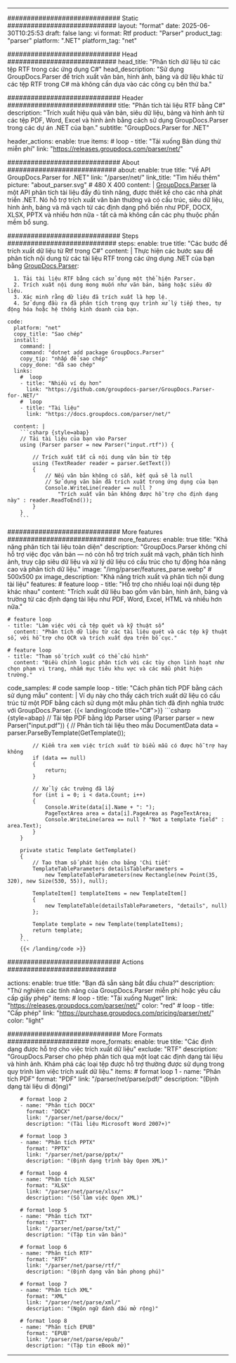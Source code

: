 


---
############################# Static ############################
layout: "format"
date:  2025-06-30T10:25:53
draft: false
lang: vi
format: Rtf
product: "Parser"
product_tag: "parser"
platform: ".NET"
platform_tag: "net"

############################# Head ############################
head_title: "Phân tích dữ liệu từ các tệp RTF trong các ứng dụng C#"
head_description: "Sử dụng GroupDocs.Parser để trích xuất văn bản, hình ảnh, bảng và dữ liệu khác từ các tệp RTF trong C# mà không cần dựa vào các công cụ bên thứ ba."

############################# Header ############################
title: "Phân tích tài liệu RTF bằng C#" 
description: "Trích xuất hiệu quả văn bản, siêu dữ liệu, bảng và hình ảnh từ các tệp PDF, Word, Excel và hình ảnh bằng cách sử dụng GroupDocs.Parser trong các dự án .NET của bạn."
subtitle: "GroupDocs.Parser for .NET" 

header_actions:
  enable: true
  items:
    #  loop
    - title: "Tải xuống Bản dùng thử miễn phí"
      link: "https://releases.groupdocs.com/parser/net/"
      
############################# About ############################
about:
    enable: true
    title: "Về API GroupDocs.Parser for .NET"
    link: "/parser/net/"
    link_title: "Tìm hiểu thêm"
    picture: "about_parser.svg" # 480 X 400
    content: |
       [GroupDocs.Parser](/parser/net/) là một API phân tích tài liệu đầy đủ tính năng, được thiết kế cho các nhà phát triển .NET. Nó hỗ trợ trích xuất văn bản thường và có cấu trúc, siêu dữ liệu, hình ảnh, bảng và mã vạch từ các định dạng phổ biến như PDF, DOCX, XLSX, PPTX và nhiều hơn nữa - tất cả mà không cần các phụ thuộc phần mềm bổ sung.

############################# Steps ############################
steps:
    enable: true
    title: "Các bước để trích xuất dữ liệu từ Rtf trong C#"
    content: |
      Thực hiện các bước sau để phân tích nội dung từ các tài liệu RTF trong các ứng dụng .NET của bạn bằng [GroupDocs.Parser](/parser/net/):
      
      1. Tải tài liệu RTF bằng cách sử dụng một thể hiện Parser.
      2. Trích xuất nội dung mong muốn như văn bản, bảng hoặc siêu dữ liệu.
      3. Xác minh rằng dữ liệu đã trích xuất là hợp lệ.
      4. Sử dụng đầu ra đã phân tích trong quy trình xử lý tiếp theo, tự động hóa hoặc hệ thống kinh doanh của bạn.
   
    code:
      platform: "net"
      copy_title: "Sao chép"
      install:
        command: |
        command: "dotnet add package GroupDocs.Parser"
        copy_tip: "nhấp để sao chép"
        copy_done: "đã sao chép"
      links:
        #  loop
        - title: "Nhiều ví dụ hơn"
          link: "https://github.com/groupdocs-parser/GroupDocs.Parser-for-.NET/"
        #  loop
        - title: "Tài liệu"
          link: "https://docs.groupdocs.com/parser/net/"
          
      content: |
        ```csharp {style=abap}
        // Tải tài liệu của bạn vào Parser
        using (Parser parser = new Parser("input.rtf")) {

            // Trích xuất tất cả nội dung văn bản từ tệp
            using (TextReader reader = parser.GetText()) 
            {
                // Nếu văn bản không có sẵn, kết quả sẽ là null
                // Sử dụng văn bản đã trích xuất trong ứng dụng của bạn
                Console.WriteLine(reader == null ? 
                    "Trích xuất văn bản không được hỗ trợ cho định dạng này" : reader.ReadToEnd());
            }
        }
        ```  

############################# More features ############################
more_features:
  enable: true
  title: "Khả năng phân tích tài liệu toàn diện"
  description: "GroupDocs.Parser không chỉ hỗ trợ việc đọc văn bản — nó còn hỗ trợ trích xuất mã vạch, phân tích hình ảnh, truy cập siêu dữ liệu và xử lý dữ liệu có cấu trúc cho tự động hóa nâng cao và phân tích dữ liệu."
  image: "/img/parser/features_parse.webp" # 500x500 px
  image_description: "Khả năng trích xuất và phân tích nội dung tài liệu"
  features:
    # feature loop
    - title: "Hỗ trợ cho nhiều loại nội dung tệp khác nhau"
      content: "Trích xuất dữ liệu bao gồm văn bản, hình ảnh, bảng và trường từ các định dạng tài liệu như PDF, Word, Excel, HTML và nhiều hơn nữa."

    # feature loop
    - title: "Làm việc với cả tệp quét và kỹ thuật số"
      content: "Phân tích dữ liệu từ các tài liệu quét và các tệp kỹ thuật số, với hỗ trợ cho OCR và trích xuất dựa trên bố cục."

    # feature loop
    - title: "Tham số trích xuất có thể cấu hình"
      content: "Điều chỉnh logic phân tích với các tùy chọn linh hoạt như chọn phạm vi trang, nhắm mục tiêu khu vực và các mẫu phát hiện trường."
      
  code_samples:
    # code sample loop
    - title: "Cách phân tích PDF bằng cách sử dụng mẫu"
      content: |
        Ví dụ này cho thấy cách trích xuất dữ liệu có cấu trúc từ một PDF bằng cách sử dụng một mẫu phân tích đã định nghĩa trước với GroupDocs.Parser.
        {{< landing/code title="C#">}}
        ```csharp {style=abap}
        //  Tải tệp PDF bằng lớp Parser
        using (Parser parser = new Parser("input.pdf"))
        {
            // Phân tích tài liệu theo mẫu
            DocumentData data = parser.ParseByTemplate(GetTemplate());

            // Kiểm tra xem việc trích xuất từ biểu mẫu có được hỗ trợ hay không
            if (data == null)
            {
                return;
            }

            // Xử lý các trường đã lấy
            for (int i = 0; i < data.Count; i++)
            {
                Console.Write(data[i].Name + ": ");
                PageTextArea area = data[i].PageArea as PageTextArea;
                Console.WriteLine(area == null ? "Not a template field" : area.Text);
            }
        }

        private static Template GetTemplate()
        {
            // Tạo tham số phát hiện cho bảng 'Chi tiết'
            TemplateTableParameters detailsTableParameters = 
                new TemplateTableParameters(new Rectangle(new Point(35, 320), new Size(530, 55)), null);

            TemplateItem[] templateItems = new TemplateItem[]
            {
                new TemplateTable(detailsTableParameters, "details", null)
            };

            Template template = new Template(templateItems);
            return template;
        }
        ```
        {{< /landing/code >}}


############################# Actions ############################

actions:
  enable: true
  title: "Bạn đã sẵn sàng bắt đầu chưa?"
  description: "Thử nghiệm các tính năng của GroupDocs.Parser miễn phí hoặc yêu cầu cấp giấy phép"
  items:
    #  loop
    - title: "Tải xuống Nuget"
      link: "https://releases.groupdocs.com/parser/net/"
      color: "red"
        #  loop
    - title: "Cấp phép"
      link: "https://purchase.groupdocs.com/pricing/parser/net/"
      color: "light"


############################# More Formats #####################
more_formats:
    enable: true
    title: "Các định dạng được hỗ trợ cho việc trích xuất dữ liệu"
    exclude: "RTF"
    description: "GroupDocs.Parser cho phép phân tích qua một loạt các định dạng tài liệu và hình ảnh. Khám phá các loại tệp được hỗ trợ thường được sử dụng trong quy trình làm việc trích xuất dữ liệu."
    items: 
        # format loop 1
        - name: "Phân tích PDF"
          format: "PDF"
          link: "/parser/net/parse/pdf/"
          description: "(Định dạng tài liệu di động)"
          
        # format loop 2
        - name: "Phân tích DOCX"
          format: "DOCX"
          link: "/parser/net/parse/docx/"
          description: "(Tài liệu Microsoft Word 2007+)"
          
        # format loop 3
        - name: "Phân tích PPTX"
          format: "PPTX"
          link: "/parser/net/parse/pptx/"
          description: "(Định dạng trình bày Open XML)"
          
        # format loop 4
        - name: "Phân tích XLSX"
          format: "XLSX"
          link: "/parser/net/parse/xlsx/"
          description: "(Sổ làm việc Open XML)"
          
        # format loop 5
        - name: "Phân tích TXT"
          format: "TXT"
          link: "/parser/net/parse/txt/"
          description: "(Tập tin văn bản)"
          
        # format loop 6
        - name: "Phân tích RTF"
          format: "RTF"
          link: "/parser/net/parse/rtf/"
          description: "(Định dạng văn bản phong phú)"
          
        # format loop 7
        - name: "Phân tích XML"
          format: "XML"
          link: "/parser/net/parse/xml/"
          description: "(Ngôn ngữ đánh dấu mở rộng)"
          
        # format loop 8
        - name: "Phân tích EPUB"
          format: "EPUB"
          link: "/parser/net/parse/epub/"
          description: "(Tập tin eBook mở)"
         
          

---